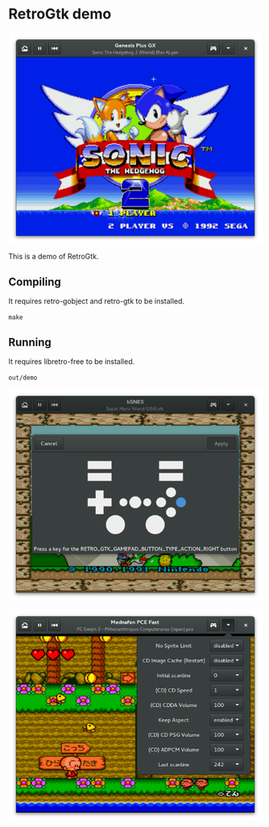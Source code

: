 # RetroGtk demo

![RetroGtk demo](https://github.com/Kekun/retro-gtk-demo/blob/master/screenshot.png?raw=true)

This is a demo of RetroGtk.

## Compiling

It requires retro-gobject and retro-gtk to be installed.

`make`

## Running

It requires libretro-free to be installed.

`out/demo`


![Gamepad configuration dialog](https://github.com/Kekun/retro-gtk-demo/blob/master/screenshot-gamepad.png?raw=true)

![Options](https://github.com/Kekun/retro-gtk-demo/blob/master/screenshot-options.png?raw=true)


